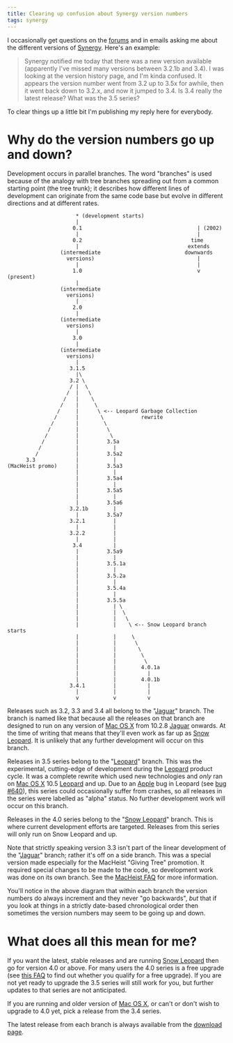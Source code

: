 ```yaml
---
title: Clearing up confusion about Synergy version numbers
tags: synergy
---
```


I occasionally get questions on the [forums](/forums) and in emails asking me about the different versions of [Synergy](/wiki/Synergy). Here's an example:

> Synergy notified me today that there was a new version available (apparently I've missed many versions between 3.2.1b and 3.4). I was looking at the version history page, and I'm kinda confused. It appears the version number went from 3.2 up to 3.5x for awhile, then it went back down to 3.2.x, and now it jumped to 3.4. Is 3.4 really the latest release? What was the 3.5 series?

To clear things up a little bit I'm publishing my reply here for everybody.

# Why do the version numbers go up and down?

Development occurs in parallel branches. The word "branches" is used because of the analogy with tree branches spreading out from a common starting point (the tree trunk); it describes how different lines of development can originate from the same code base but evolve in different directions and at different rates.

                          * (development starts)
                          |
                         0.1                                     | (2002)
                          |                                      |
                         0.2                                   time
                          |                                   extends
                     (intermediate                           downwards
                       versions)                                 |
                          |                                      |
                         1.0                                     v (present)
                          |
                     (intermediate
                       versions)
                          |
                         2.0
                          |
                     (intermediate
                       versions)
                          |
                         3.0
                          |
                     (intermediate
                       versions)
                          |
                        3.1.5
                          |\
                        3.2 \
                        / |  \
                       /  |   \
                      /   |    \
                     /    |     \
                    /     |      \ <-- Leopard Garbage Collection
                   /      |       \            rewrite
                  /       |        \
                 /        |         \
                /         |          \
               /          |         3.5a
              /           |           |
             /            |         3.5a2
          3.3             |           |
    (MacHeist promo)      |         3.5a3
                          |           |
                          |         3.5a4
                          |           |
                          |         3.5a5
                          |           |
                          |         3.5a6
                        3.2.1b        |
                          |         3.5a7
                        3.2.1         |
                          |           |
                        3.2.2         |
                          |           |
                         3.4          |
                          |         3.5a9
                          |           |
                          |         3.5.1a
                          |           |
                          |         3.5.2a
                          |           |
                          |         3.5.4a
                          |           |
                          |         3.5.5a
                          |           | \
                          |           |  \
                          |           |   \
                          |           |    \ <-- Snow Leopard branch starts
                          |           |     \
                          |           |      \
                          |           |       \
                          |           |        \
                          |           |         \
                          |           |        4.0.1a
                          |           |          |
                          |           |        4.0.1b
                        3.4.1         |          |
                          |           |          |
                          v           v          v

Releases such as 3.2, 3.3 and 3.4 all belong to the "[Jaguar](/wiki/Jaguar)" branch. The branch is named like that because all the releases on that branch are designed to run on any version of [Mac OS X](/wiki/Mac_OS_X) from 10.2.8 [Jaguar](/wiki/Jaguar) onwards. At the time of writing that means that they'll even work as far up as [Snow Leopard](/wiki/Snow_Leopard). It is unlikely that any further development will occur on this branch.

Releases in 3.5 series belong to the "[Leopard](/wiki/Leopard)" branch. This was the experimental, cutting-edge of development during the [Leopard](/wiki/Leopard) product cycle. It was a complete rewrite which used new technologies and *only* ran on [Mac OS X](/wiki/Mac_OS_X) 10.5 [Leopard](/wiki/Leopard) and up. Due to an [Apple](/wiki/Apple) bug in Leopard (see [bug \#640](/issues/640)), this series could occasionally suffer from crashes, so all releases in the series were labelled as "alpha" status. No further development work will occur on this branch.

Releases in the 4.0 series belong to the "[Snow Leopard](/wiki/Snow_Leopard)" branch. This is where current development efforts are targeted. Releases from this series will only run on Snow Leopard and up.

Note that strictly speaking version 3.3 isn't part of the linear development of the "[Jaguar](/wiki/Jaguar)" branch; rather it's off on a side branch. This was a special version made especially for the MacHeist "Giving Tree" promotion. It required special changes to be made to the code, so development work was done on its own branch. See the [MacHeist FAQ](/blog/frequently-asked-questions-about-synergy-and-macheist) for more information.

You'll notice in the above diagram that within each branch the version numbers do always increment and they never "go backwards", *but* that if you look at things in a strictly date-based chronological order then sometimes the version numbers may seem to be going up and down.

# What does all this mean for me?

If you want the latest, stable releases and are running [Snow Leopard](/wiki/Snow_Leopard) then go for version 4.0 or above. For many users the 4.0 series is a free upgrade (see [this FAQ](/blog/synergy-4.0-upgrades) to find out whether you qualify for a free upgrade). If you are not yet ready to upgrade the 3.5 series will still work for you, but further updates to that series are not anticipated.

If you are running and older version of [Mac OS X](/wiki/Mac_OS_X), or can't or don't wish to upgrade to 4.0 yet, pick a release from the 3.4 series.

The latest release from each branch is always available from the [download page](/products/synergy/download).
